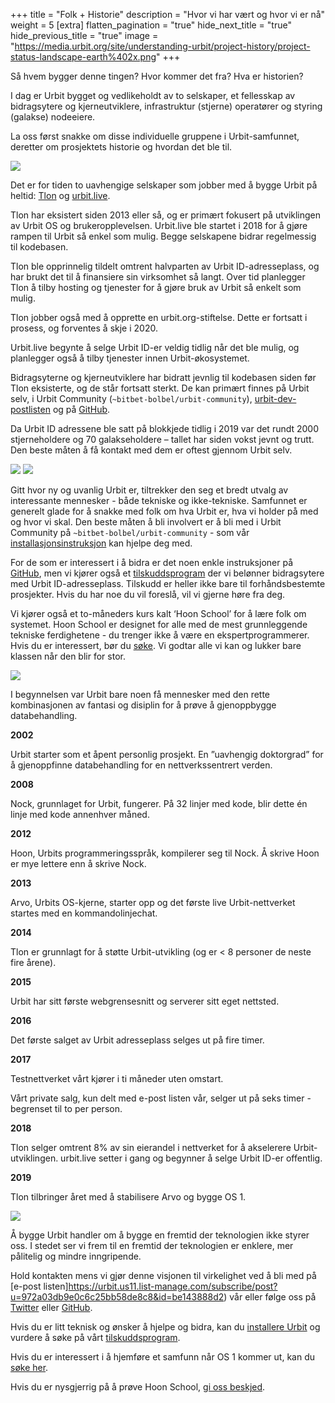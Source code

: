 +++
title = "Folk + Historie"
description = "Hvor vi har vært og hvor vi er nå"
weight = 5
[extra]
flatten_pagination = "true"
hide_next_title = "true"
hide_previous_title = "true"
image = "https://media.urbit.org/site/understanding-urbit/project-history/project-status-landscape-earth%402x.png"
+++

Så hvem bygger denne tingen? Hvor kommer det fra? Hva er historien?

I dag er Urbit bygget og vedlikeholdt av to selskaper, et fellesskap av bidragsytere og kjerneutviklere, infrastruktur (stjerne) operatører og styring (galakse) nodeeiere.

La oss først snakke om disse individuelle gruppene i Urbit-samfunnet, deretter om prosjektets historie og hvordan det ble til.

<img class="ba" src="https://media.urbit.org/site/understanding-urbit/project-history/project-status-landscape-earth@2x.png">

Det er for tiden to uavhengige selskaper som jobber med å bygge Urbit på heltid: [Tlon](https://tlon.io/) og [urbit.live](https://urbit.live/).

Tlon har eksistert siden 2013 eller så, og er primært fokusert på utviklingen av Urbit OS og brukeropplevelsen. Urbit.live ble startet i 2018 for å gjøre rampen til Urbit så enkel som mulig. Begge selskapene bidrar regelmessig til kodebasen.

Tlon ble opprinnelig tildelt omtrent halvparten av Urbit ID-adresseplass, og har brukt det til å finansiere sin virksomhet så langt. Over tid planlegger Tlon å tilby hosting og tjenester for å gjøre bruk av Urbit så enkelt som mulig.

Tlon jobber også med å opprette en urbit.org-stiftelse. Dette er fortsatt i prosess, og forventes å skje i 2020.

Urbit.live begynte å selge Urbit ID-er veldig tidlig når det ble mulig, og planlegger også å tilby tjenester innen Urbit-økosystemet.

Bidragsyterne og kjerneutviklere har bidratt jevnlig til kodebasen siden før Tlon eksisterte, og de står fortsatt sterkt. De kan primært finnes på Urbit selv, i Urbit Community (`~bitbet-bolbel/urbit-community`), [urbit-dev-postlisten](https://groups.google.com/a/urbit.org/forum/#!forum/dev) og på [GitHub](https://github.com/urbit).

Da Urbit ID adressene ble satt på blokkjede tidlig i 2019 var det rundt 2000 stjerneholdere og 70 galakseholdere – tallet har siden vokst jevnt og trutt. Den beste måten å få kontakt med dem er oftest gjennom Urbit selv.

<img class="ba" src="https://media.urbit.org/site/understanding-urbit/uu-people-history-2a.jpg" />

<img class="ba" src="https://media.urbit.org/site/understanding-urbit/uu-people-history-2c.jpg" />

Gitt hvor ny og uvanlig Urbit er, tiltrekker den seg et bredt utvalg av interessante mennesker - både tekniske og ikke-tekniske. Samfunnet er generelt glade for å snakke med folk om hva Urbit er, hva vi holder på med og hvor vi skal. Den beste måten å bli involvert er å bli med i Urbit Community på `~bitbet-bolbel/urbit-community` - som vår [installasjonsinstruksjon](@/using/os/getting-started.md) kan hjelpe deg med.

For de som er interessert i å bidra er det noen enkle instruksjoner på [GitHub](https://github.com/urbit/urbit/blob/master/CONTRIBUTING.md#contributing-to-urbit), men vi kjører også et [tilskuddsprogram](https://grants.urbit.org/) der vi belønner bidragsytere med Urbit ID-adresseplass. Tilskudd er heller ikke bare til forhåndsbestemte prosjekter. Hvis du har noe du vil foreslå, vil vi gjerne høre fra deg.

Vi kjører også et to-måneders kurs kalt ‘Hoon School’ for å lære folk om systemet. Hoon School er designet for alle med de mest grunnleggende tekniske ferdighetene - du trenger ikke å være en ekspertprogrammerer. Hvis du er interessert, bør du [søke](/community/hoonschool). Vi godtar alle vi kan og lukker bare klassen når den blir for stor.

<img class="full w-100 mv4" src="https://media.urbit.org/site/understanding-urbit/project-history/history-4.svg"/>

I begynnelsen var Urbit bare noen få mennesker med den rette kombinasjonen av fantasi og disiplin for å prøve å gjenoppbygge databehandling.

**2002**

Urbit starter som et åpent personlig prosjekt. En ”uavhengig doktorgrad” for å gjenoppfinne databehandling for en nettverkssentrert verden.

**2008**

Nock, grunnlaget for Urbit, fungerer. På 32 linjer med kode, blir dette én linje med kode annenhver måned.

**2012**

Hoon, Urbits programmeringsspråk, kompilerer seg til Nock. Å skrive Hoon er mye lettere enn å skrive Nock.

**2013**

Arvo, Urbits OS-kjerne, starter opp og det første live Urbit-nettverket startes med en kommandolinjechat.

**2014**

Tlon er grunnlagt for å støtte Urbit-utvikling (og er < 8 personer de neste fire årene).

**2015**

Urbit har sitt første webgrensesnitt og serverer sitt eget nettsted.

**2016**

Det første salget av Urbit adresseplass selges ut på fire timer.

**2017**

Testnettverket vårt kjører i ti måneder uten omstart.

Vårt private salg, kun delt med e-post listen vår, selger ut på seks timer - begrenset til to per person.

**2018**

Tlon selger omtrent 8% av sin eierandel i nettverket for å akselerere Urbit-utviklingen.
urbit.live setter i gang og begynner å selge Urbit ID-er offentlig.

**2019**

Tlon tilbringer året med å stabilisere Arvo og bygge OS 1.

<img class="ba" src="https://media.urbit.org/site/understanding-urbit/uu-history-4.jpg"/>

Å bygge Urbit handler om å bygge en fremtid der teknologien ikke styrer oss. I stedet ser vi frem til en fremtid der teknologien er enklere, mer pålitelig og mindre inngripende.

Hold kontakten mens vi gjør denne visjonen til virkelighet ved å bli med på [e-post listen]https://urbit.us11.list-manage.com/subscribe/post?u=972a03db9e0c6c25bb58de8c8&id=be143888d2) vår eller følge oss på [Twitter](https://twitter.com/urbit) eller [GitHub](https://github.com/urbit).

Hvis du er litt teknisk og ønsker å hjelpe og bidra, kan du [installere Urbit](/getting-started) og vurdere å søke på vårt [tilskuddsprogram](https://grants.urbit.org/s).

Hvis du er interessert i å hjemføre et samfunn når OS 1 kommer ut, kan du [søke her](/community/community-grants).

Hvis du er nysgjerrig på å prøve Hoon School, [gi oss beskjed](/community/hoonschool).
